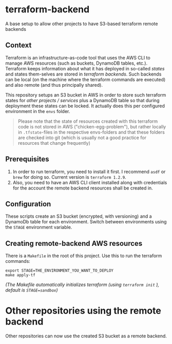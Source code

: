 # terraform-backend
A base setup to allow other projects to have S3-based terraform remote backends

## Context
Terraform is an infrastructure-as-code tool that uses the AWS CLI to manage AWS resources (such as buckets, DynamoDB tables, etc.). Terraform keeps information about what it has deployed in so-called _states_ and states them-selves are stored in _terraform backends_. Such backends can be local (on the machine where the terraform commands are executed) and also remote (and thus principally shared).

This repository setups an S3 bucket in AWS in order to store such terraform states for _other projects / services_ plus a DynamoDB table so that during deployment these states can be locked. It actually does this per configured environment in the `envs` folder.

> Please note that the state of resources created with this terraform code is not stored in AWS ("chicken-egg-problem"), but rather locally in `.tfstate`-files in the respective envs-folders and that these folders are checked into git (which is usually not a good practice for resources that change frequently)

## Prerequisites
1. In order to run terraform, you need to install it first. I recommend `asdf` or `brew` for doing so. Current version is `terraform 1.2.9`.
2. Also, you need to have an AWS CLI client installed along with credentials for the account the remote backend resources shall be created in.

## Configuration
These scripts create an S3 bucket (encrypted, with versioning) and a DynamoDb table for each environment. Switch between environments using the `STAGE` environment variable. 

## Creating remote-backend AWS resources
There is a `Makefile` in the root of this project. Use this to run the terraform commands:

```
export STAGE=THE_ENVIRONMENT_YOU_WANT_TO_DEPLOY
make apply-tf
```

_(The Makefile automatically initializes terraform (using `terraform init` ), default is `STAGE=sandbox`)_

# Other repositories using the remote backend
Other repositories can now use the created S3 bucket as a remote backend. 
